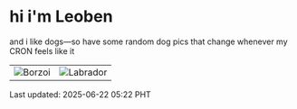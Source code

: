 # hi i'm Leoben

and i like dogs—so have some random dog pics that change whenever my CRON feels like it

|  |  |
|--------|----------|
| ![Borzoi](https://random-dog-vercel.vercel.app/api/random-borzoi?v=1750540970) | ![Labrador](https://random-dog-vercel.vercel.app/api/random-labrador?v=1750540970) |

Last updated: 2025-06-22 05:22 PHT
